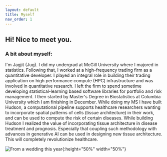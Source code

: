 ```yaml
---
layout: default
title: Myself
nav_order: 1
---
```


## Hi! Nice to meet you.

### A bit about myself:
<p align="justify ">
  
I'm Jagjit (Jug). I did my undergrad at McGill University where I majored in statistics. Following that, I worked at a high-frequency trading firm as a quantitative developer. I played an integral role in building their trading application on high performance compute (HPC) infrastructure and was involved in quantitative research. I left the firm to spend sometime developing statistical-learning based software libraries for portfolio and risk management. I then started by Master's Degree in Biostatistics at Columbia University which I am finishing in December. While doing my MS I have built Hudson, a computational pipeline supports healthcare researchers wanting to incorporate spatial patterns of cells (tissue architecture) in their work, and can be used to compute the risk of certain diseases. While building Hudson I realized the value of incorporating tissue architecture in disease treatment and prognosis. Especially that coupling such methodology with advances in generative AI can be used in designing new tissue architecture. This will completely revolutionize healthcare.

</p>


![From a wedding this year](photo.jpg){:height="50%" width="50%"} 
